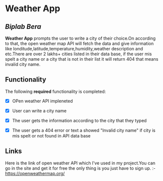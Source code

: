 # Weather App

## *Biplab Bera*

**Weather App**  prompts the user to write a city of their choice.On according to that, the open weather map API will fetch the data and give information like londitude,latitude,temperature,humidity,weather description and etc.There are over 2 lakhs+ cities listed in their data base, if the user mis spelt a city name or a city that is not in their list it will return 404 that means invalid city name.

## Functionality

The following **required** functionality is completed:

* [x] OPen weather API impleneted
* [x] User can write a city name
* [x] The user gets the information according to the city that they typed
* [x] The user gets a 404 error or text a showed "Invalid city name" if city is mis spelt or not found in API data base


## Links

Here is the link of open weather API which I've used in my project.You can go in the site and get it for free the only thing is you just have to sign up. :-https://openweathermap.org/ 